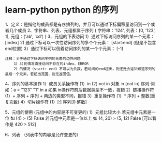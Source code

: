 # learn-python python 的序列
1、定义：是指他的成员都是有序排列的，并且可以通过下标偏移量访问到一个或者几个成员
2、字符串、列表、元组都属于序列
    {
        字符串：'124',
        列表：[0, '123', 1],
        元组：('ab', 'cd')
    }
3、元组的下表访问
    1）通过下标访问序列的某一个元素： [index]
    2) 通过下标可以一次性访问序列的多个个元素： [start:end] (但是不包含end位置)
    3）通过下标可以倒着访问序列的某一个个元素： [-1] 

    注释：关于通过下标访问序列的元素的边界问题
        1）3)的情况直接访问不存在的index，ERROR
        2）的情况（start: end）不可以为负数，若访问的end超出，则还是会返回知道序列的最后一个元素，若超出范围，则无返回值。

4、序列的基本操作
1）成员关系操作符
    (1）in   (2) not in 
    对象 in [not in] 序列   例如：a = "123"  "1" in a 如果 in操作符前后数据类型不一致，报错
2）链接操作符
    (1）+  序列 + 序列  + 两边的类型不同，报错
3）重复操作符
    (1）*  序列 + 整数(重复次数)
4）切片操作符
    (1）[:] 序列[0:整数]

5、元组的使用 (元组中的内容是不可变更的)
1）元组比较大小
    若元组中元素是一位     如 (4) > (5) False
    若元组中元素是一位以上  如 (4, 20) > (5, 12) False [可以看作是 420 > 512]

6、列表 （列表中的内容是允许变更的）